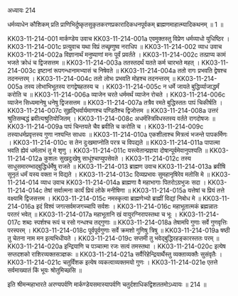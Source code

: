 अध्यायः 214

धर्मव्याधेन कौशिकम् प्रति प्राणिभिर्दुष्कृतसुकृतकरणप्रकारादिकधनपूर्वकम् ब्राह्मणमाहात्म्यादिकथनम् ॥ 1 ॥

KK03-11-214-001	मार्कण्डेय उवाच 
KK03-11-214-001a	एवमुक्तस्तु विप्रेण धर्मव्याधो युधिष्ठिर ।
KK03-11-214-001c	प्रत्युवाच यथा विप्रं तच्छृणुष्व नराधिप ॥
KK03-11-214-002	व्याध उवाच 
KK03-11-214-002a	विज्ञानार्थं मनुष्याणां मनः पूर्वं प्रवर्तते ।
KK03-11-214-002c	तत्प्राप्य कामं भजते क्रोधं च द्विजसत्तम ॥
KK03-11-214-003a	ततस्तदर्थं यतते कर्म चारभते महत् ।
KK03-11-214-003c	इष्टानां रूपगन्धानामभ्यासं च निषेवते ॥
KK03-11-214-004a	ततो रागः प्रभवति द्वेषश्च तदनन्तरम् ।
KK03-11-214-004c	ततो लोभः प्रभवति मोहश्च तदनन्तरम् ॥
KK03-11-214-005a	तस्य लोभाभिभूतस्य रागद्वेषहतस्य च ।
KK03-11-214-005c	न धर्मे जायते बुद्धिर्व्याजाद्धर्मं करोति च ॥
KK03-11-214-006a	व्याजेन चरते धर्ममर्थं व्याजेन रोचते ।
KK03-11-214-006c	व्याजेन सिध्यमानेषु धनेषु द्विजसत्तम ॥
KK03-11-214-007a	तत्रैव रमते बुद्धिस्ततः पापं चिकीर्षति ।
KK03-11-214-007c	सुहृद्भिर्वार्यमाणश्च पण्डितैश्च द्विजोत्तम ॥
KK03-11-214-008a	उत्तरं श्रुतिसम्बद्धं ब्रवीत्यश्रुतियोजितम् ।
KK03-11-214-008c	अधर्मस्त्रिविधस्तस्य वर्तते रागदोषजः ॥
KK03-11-214-009a	पापं चिन्तयते चैव ब्रवीति च करोति च ।
KK03-11-214-009c	तस्याधर्मप्रवृत्तस्य गुणा नश्यन्ति साधवः ॥
KK03-11-214-010a	एकशीलाश्च मित्रत्वं भजन्ते पापकर्मिणः ।
KK03-11-214-010c	स तेन दुःखमाप्नोति परत्र च विपद्यते ॥
KK03-11-214-011a	पापात्मा भवति ह्येवं धर्मलाभं तु मे शृणु ।
KK03-11-214-011c	यस्त्वेतान्प्रज्ञया दोषान्पूर्वमेवानुपश्यति ॥
KK03-11-214-012a	कुशलः सुखदुःखेषु साधूंश्चाप्युपसेवते ।
KK03-11-214-012c	तस्य साधुसमारम्भाद्बुद्धिर्धर्मेषु राजते ॥
KK03-11-214-013	ब्राह्मण उवाच 
KK03-11-214-013a	ब्रवीषि सूनृतं धर्मं यस्य वक्ता न विद्यते ।
KK03-11-214-013c	दिव्यप्रभावः सुमहानृषिरेव मतोसि मे ॥
KK03-11-214-014	व्याध उवाच 
KK03-11-214-014a	ब्राह्मणा वै महाभागाः पितरोऽग्रभुजः सदा ।
KK03-11-214-014c	तेषां सर्वात्मना कार्यं प्रियं लोके मनीषिणा ॥
KK03-11-214-015a	यत्तेषां च प्रियं तत्ते वक्ष्यामि द्विजसत्तम ।
KK03-11-214-015c	नमस्कृत्वा ब्राह्मणेभ्यो ब्राह्मीं विद्यां निबोध मे ॥
KK03-11-214-016a	इदं विश्वं जगत्सर्वमजगच्चापि सर्वशः ।
KK03-11-214-016c	महाभूतात्मकं ब्रह्मन्नातः परतरं भवेत् ॥
KK03-11-214-017a	महाभूतानि खं वायुरग्निरापस्तथा च भूः ।
KK03-11-214-017c	शब्दः स्पर्शश्च रूपं च रसो गन्धश्च तद्गुणाः ॥
KK03-11-214-018a	तेषामपि गुणाः सर्वे गुणवृत्तिः परस्परम् ।
KK03-11-214-018c	पूर्वपूर्वगुणाः सर्वे क्रमशो गुणिषु त्रिषु ॥
KK03-11-214-019a	षष्ठी तु चेतना नाम मन इत्यभिधीयते ।
KK03-11-214-019c	सप्तमी तु भवेद्बुद्धिरहङ्कारस्ततः परम् ॥
KK03-11-214-020a	इन्द्रियाणि च पञ्चात्मा रजः सत्वं तमस्तथा ।
KK03-11-214-020c	इत्येष सप्तदशको राशिरव्यक्तसञ्ज्ञकः ॥
KK03-11-214-021a	सर्वैरिहेन्द्रियार्थैस्तु व्यक्ताव्यक्तैः सुसंवृतैः ।
KK03-11-214-021c	चतुर्विंशक इत्येष व्यकत्वाव्यक्तमयो गुणः ।
KK03-11-214-021e	एतत्ते सर्वमाख्यातं किं भूयः श्रोतुमिच्छसि ॥

इति श्रीमन्महाभारते अरण्यपर्वणि मार्कण्डेयसमास्यापर्वणि चतुर्दशाधिकद्विशततमोऽध्यायः ॥ 214 ॥
